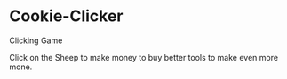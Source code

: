 # Cookie-Clicker
Clicking Game


Click on the Sheep to make money to buy better tools to make even more mone.

